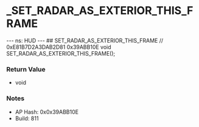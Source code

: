 # _SET_RADAR_AS_EXTERIOR_THIS_FRAME

--- ns: HUD --- ## SET_RADAR_AS_EXTERIOR_THIS_FRAME  // 0xE81B7D2A3DAB2D81 0x39ABB10E void SET_RADAR_AS_EXTERIOR_THIS_FRAME();

### Return Value
* void

### Notes
* AP Hash: 0x0x39ABB10E
* Build: 811

